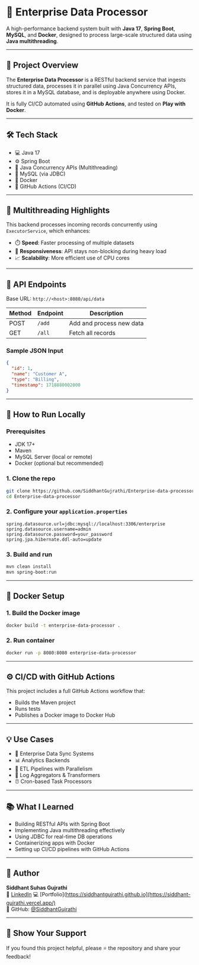 # 🚀 Enterprise Data Processor

A high-performance backend system built with **Java 17**, **Spring Boot**, **MySQL**, and **Docker**, designed to process large-scale structured data using **Java multithreading**.

---

## 📌 Project Overview

The **Enterprise Data Processor** is a RESTful backend service that ingests structured data, processes it in parallel using Java Concurrency APIs, stores it in a MySQL database, and is deployable anywhere using Docker.

It is fully CI/CD automated using **GitHub Actions**, and tested on **Play with Docker**.

---

## 🛠️ Tech Stack

- 💻 Java 17
- ⚙️ Spring Boot
- 🧵 Java Concurrency APIs (Multithreading)
- 🐬 MySQL (via JDBC)
- 🐳 Docker
- 🔁 GitHub Actions (CI/CD)

---

## 🧵 Multithreading Highlights

This backend processes incoming records concurrently using `ExecutorService`, which enhances:

- ⏱️ **Speed**: Faster processing of multiple datasets
- 🔄 **Responsiveness**: API stays non-blocking during heavy load
- 📈 **Scalability**: More efficient use of CPU cores

---

## 🔄 API Endpoints

Base URL: `http://<host>:8080/api/data`

| Method | Endpoint     | Description             |
|--------|--------------|-------------------------|
| POST   | `/add`       | Add and process new data|
| GET    | `/all`       | Fetch all records       |

### Sample JSON Input
```json
{
  "id": 1,
  "name": "Customer A",
  "type": "Billing",
  "timestamp": 1718880002000
}
```

---

## 🧰 How to Run Locally

### Prerequisites
- JDK 17+
- Maven
- MySQL Server (local or remote)
- Docker (optional but recommended)

### 1. Clone the repo
```bash
git clone https://github.com/SiddhantGujrathi/Enterprise-data-processor.git
cd Enterprise-data-processor
```

### 2. Configure your `application.properties`
```properties
spring.datasource.url=jdbc:mysql://localhost:3306/enterprise
spring.datasource.username=admin
spring.datasource.password=your_password
spring.jpa.hibernate.ddl-auto=update
```

### 3. Build and run
```bash
mvn clean install
mvn spring-boot:run
```

---

## 🐳 Docker Setup

### 1. Build the Docker image
```bash
docker build -t enterprise-data-processor .
```

### 2. Run container
```bash
docker run -p 8080:8080 enterprise-data-processor
```

---

## ⚙️ CI/CD with GitHub Actions

This project includes a full GitHub Actions workflow that:

- Builds the Maven project
- Runs tests
- Publishes a Docker image to Docker Hub

---

## 💡 Use Cases

- 🔁 Enterprise Data Sync Systems
- 📊 Analytics Backends
- 🧵 ETL Pipelines with Parallelism
- 📝 Log Aggregators & Transformers
- ⏰ Cron-based Task Processors

---

## 📚 What I Learned

- Building RESTful APIs with Spring Boot
- Implementing Java multithreading effectively
- Using JDBC for real-time DB operations
- Containerizing apps with Docker
- Setting up CI/CD pipelines with GitHub Actions

---

## 📎 Author

**Siddhant Suhas Gujrathi**  
🔗 [LinkedIn](https://www.linkedin.com/in/gujrathi-siddhant/)
💻 [Portfolio](https://siddhantgujrathi.github.io](https://siddhant-gujrathi.vercel.app/)  
🐙 GitHub: [@SiddhantGujrathi](https://github.com/SiddhantGujrathi)

---

## 🌟 Show Your Support

If you found this project helpful, please ⭐️ the repository and share your feedback!
